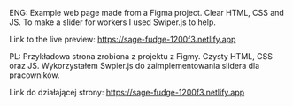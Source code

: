 ENG:
Example web page made from a Figma project. Clear HTML, CSS and JS. To make a slider for workers I used Swiper.js to help.

Link to the live preview:
https://sage-fudge-1200f3.netlify.app

PL:
Przykładowa strona zrobiona z projektu z Figmy. Czysty HTML, CSS oraz JS. Wykorzystałem Swpier.js do zaimplementowania slidera dla pracowników.

Link do działającej strony:
https://sage-fudge-1200f3.netlify.app